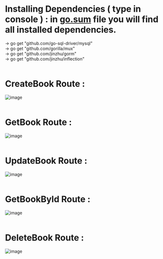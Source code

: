 # Installing Dependencies ( type in console ) : in <a href="https://github.com/Mitesh2020/Bookstore-API/blob/main/go.sum">go.sum</a> file you will find all installed dependencies.
-> go get "github.com/go-sql-driver/mysql" <br>
-> go get "github.com/gorilla/mux" <br>
-> go get "github.com/jinzhu/gorm" <br>
-> go get "github.com/jinzhu/inflection"<br> <br>

# CreateBook Route :
![image](https://github.com/Mitesh2020/Bookstore-API/assets/75556442/02ca413b-327e-4647-8914-7adbe17c0214)
<br><br>

# GetBook Route :
![image](https://github.com/Mitesh2020/Bookstore-API/assets/75556442/ee51ef34-fd39-4729-b9e1-49f0a897227d)
<br><br>

# UpdateBook Route :
![image](https://github.com/Mitesh2020/Bookstore-API/assets/75556442/5b6e4428-56f2-41e1-9b6f-0d60dd3328b5)
<br><br>

# GetBookById Route :
![image](https://github.com/Mitesh2020/Bookstore-API/assets/75556442/3d7db71d-c427-4c9a-801f-c377e0f04054)
<br><br>

# DeleteBook Route :
![image](https://github.com/Mitesh2020/Bookstore-API/assets/75556442/2acc0945-0f2f-4854-9016-8c02bd2438a1)

